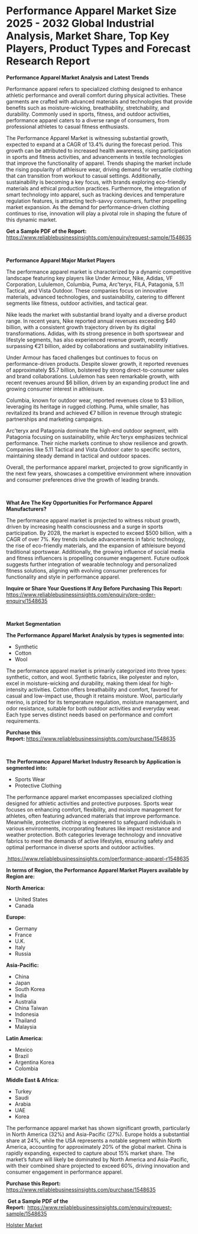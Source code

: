 <p><h1>Performance Apparel Market Size 2025 - 2032 Global Industrial Analysis, Market Share, Top Key Players, Product Types and Forecast Research Report</h1></p><p><strong>Performance Apparel Market Analysis and Latest Trends</strong></p>
<p><p>Performance apparel refers to specialized clothing designed to enhance athletic performance and overall comfort during physical activities. These garments are crafted with advanced materials and technologies that provide benefits such as moisture-wicking, breathability, stretchability, and durability. Commonly used in sports, fitness, and outdoor activities, performance apparel caters to a diverse range of consumers, from professional athletes to casual fitness enthusiasts.</p><p>The Performance Apparel Market is witnessing substantial growth, expected to expand at a CAGR of 13.4% during the forecast period. This growth can be attributed to increased health awareness, rising participation in sports and fitness activities, and advancements in textile technologies that improve the functionality of apparel. Trends shaping the market include the rising popularity of athleisure wear, driving demand for versatile clothing that can transition from workout to casual settings. Additionally, sustainability is becoming a key focus, with brands exploring eco-friendly materials and ethical production practices. Furthermore, the integration of smart technology into apparel, such as tracking devices and temperature regulation features, is attracting tech-savvy consumers, further propelling market expansion. As the demand for performance-driven clothing continues to rise, innovation will play a pivotal role in shaping the future of this dynamic market.</p></p>
<p><strong>Get a Sample PDF of the Report:&nbsp;</strong> <a href="https://www.reliablebusinessinsights.com/enquiry/request-sample/1548635?utm_campaign=3107&utm_medium=2&utm_source=Github&utm_content=ia&utm_term=05042025&utm_id=performance-apparel">https://www.reliablebusinessinsights.com/enquiry/request-sample/1548635</a></p>
<p>&nbsp;</p>
<p><strong>Performance Apparel Major Market Players</strong></p>
<p><p>The performance apparel market is characterized by a dynamic competitive landscape featuring key players like Under Armour, Nike, Adidas, VF Corporation, Lululemon, Columbia, Puma, Arc'teryx, FILA, Patagonia, 5.11 Tactical, and Vista Outdoor. These companies focus on innovative materials, advanced technologies, and sustainability, catering to different segments like fitness, outdoor activities, and tactical gear.</p><p>Nike leads the market with substantial brand loyalty and a diverse product range. In recent years, Nike reported annual revenues exceeding $40 billion, with a consistent growth trajectory driven by its digital transformations. Adidas, with its strong presence in both sportswear and lifestyle segments, has also experienced revenue growth, recently surpassing €21 billion, aided by collaborations and sustainability initiatives.</p><p>Under Armour has faced challenges but continues to focus on performance-driven products. Despite slower growth, it reported revenues of approximately $5.7 billion, bolstered by strong direct-to-consumer sales and brand collaborations. Lululemon has seen remarkable growth, with recent revenues around $6 billion, driven by an expanding product line and growing consumer interest in athleisure.</p><p>Columbia, known for outdoor wear, reported revenues close to $3 billion, leveraging its heritage in rugged clothing. Puma, while smaller, has revitalized its brand and achieved €7 billion in revenue through strategic partnerships and marketing campaigns.</p><p>Arc'teryx and Patagonia dominate the high-end outdoor segment, with Patagonia focusing on sustainability, while Arc'teryx emphasizes technical performance. Their niche markets continue to show resilience and growth. Companies like 5.11 Tactical and Vista Outdoor cater to specific sectors, maintaining steady demand in tactical and outdoor spaces.</p><p>Overall, the performance apparel market, projected to grow significantly in the next few years, showcases a competitive environment where innovation and consumer preferences drive the growth of leading brands.</p></p>
<p>&nbsp;</p>
<p><strong>What Are The Key Opportunities For Performance Apparel Manufacturers?</strong></p>
<p><p>The performance apparel market is projected to witness robust growth, driven by increasing health consciousness and a surge in sports participation. By 2028, the market is expected to exceed $500 billion, with a CAGR of over 7%. Key trends include advancements in fabric technology, the rise of eco-friendly materials, and the expansion of athleisure beyond traditional sportswear. Additionally, the growing influence of social media and fitness influencers is propelling consumer engagement. Future outlook suggests further integration of wearable technology and personalized fitness solutions, aligning with evolving consumer preferences for functionality and style in performance apparel.</p></p>
<p><strong>Inquire or Share Your Questions If Any Before Purchasing This Report:</strong> <a href="https://www.reliablebusinessinsights.com/enquiry/pre-order-enquiry/1548635?utm_campaign=3107&utm_medium=2&utm_source=Github&utm_content=ia&utm_term=05042025&utm_id=performance-apparel">https://www.reliablebusinessinsights.com/enquiry/pre-order-enquiry/1548635</a></p>
<p>&nbsp;</p>
<p><strong>Market Segmentation</strong></p>
<p><strong>The Performance Apparel Market Analysis by types is segmented into:</strong></p>
<p><ul><li>Synthetic</li><li>Cotton</li><li>Wool</li></ul></p>
<p><p>The performance apparel market is primarily categorized into three types: synthetic, cotton, and wool. Synthetic fabrics, like polyester and nylon, excel in moisture-wicking and durability, making them ideal for high-intensity activities. Cotton offers breathability and comfort, favored for casual and low-impact use, though it retains moisture. Wool, particularly merino, is prized for its temperature regulation, moisture management, and odor resistance, suitable for both outdoor activities and everyday wear. Each type serves distinct needs based on performance and comfort requirements.</p></p>
<p><strong>Purchase this Report:&nbsp;</strong><a href="https://www.reliablebusinessinsights.com/purchase/1548635?utm_campaign=3107&utm_medium=2&utm_source=Github&utm_content=ia&utm_term=05042025&utm_id=performance-apparel">https://www.reliablebusinessinsights.com/purchase/1548635</a></p>
<p>&nbsp;</p>
<p><strong>The Performance Apparel Market Industry Research by Application is segmented into:</strong></p>
<p><ul><li>Sports Wear</li><li>Protective Clothing</li></ul></p>
<p><p>The performance apparel market encompasses specialized clothing designed for athletic activities and protective purposes. Sports wear focuses on enhancing comfort, flexibility, and moisture management for athletes, often featuring advanced materials that improve performance. Meanwhile, protective clothing is engineered to safeguard individuals in various environments, incorporating features like impact resistance and weather protection. Both categories leverage technology and innovative fabrics to meet the demands of active lifestyles, ensuring safety and optimal performance in diverse sports and outdoor activities.</p></p>
<p><a href="https://www.reliablebusinessinsights.com/performance-apparel-r1548635?utm_campaign=3107&utm_medium=2&utm_source=Github&utm_content=ia&utm_term=05042025&utm_id=performance-apparel">&nbsp;https://www.reliablebusinessinsights.com/performance-apparel-r1548635</a></p>
<p><strong>In terms of Region, the Performance Apparel Market Players available by Region are:</strong></p>
<p>
    <p> <strong> North America: </strong>
        <ul>
            <li>United States</li>
            <li>Canada</li>
        </ul>
        </p> 
    <p> <strong> Europe: </strong>
        <ul>
            <li>Germany</li>
            <li>France</li>
            <li>U.K.</li>
            <li>Italy</li>
            <li>Russia</li>
        </ul>
        </p> 
    <p> <strong> Asia-Pacific: </strong>
        <ul>
            <li>China</li>
            <li>Japan</li>
            <li>South Korea</li>
            <li>India</li>
            <li>Australia</li>
            <li>China Taiwan</li>
            <li>Indonesia</li>
            <li>Thailand</li>
            <li>Malaysia</li>
        </ul>
        </p> 
    <p> <strong> Latin America: </strong>
        <ul>
            <li>Mexico</li>
            <li>Brazil</li>
            <li>Argentina Korea</li>
            <li>Colombia</li>
        </ul>
        </p> 
    <p> <strong> Middle East & Africa: </strong>
        <ul>
            <li>Turkey</li>
            <li>Saudi</li>
            <li>Arabia</li>
            <li>UAE</li>
            <li>Korea</li>
        </ul>
    </p>
    </p>
<p><p>The performance apparel market has shown significant growth, particularly in North America (32%) and Asia-Pacific (27%). Europe holds a substantial share at 24%, while the USA represents a notable segment within North America, accounting for approximately 20% of the global market. China is rapidly expanding, expected to capture about 15% market share. The market’s future will likely be dominated by North America and Asia-Pacific, with their combined share projected to exceed 60%, driving innovation and consumer engagement in performance apparel.</p></p>
<p><strong>Purchase this Report: </strong><a href="https://www.reliablebusinessinsights.com/purchase/1548635?utm_campaign=3107&utm_medium=2&utm_source=Github&utm_content=ia&utm_term=05042025&utm_id=performance-apparel">https://www.reliablebusinessinsights.com/purchase/1548635</a></p>
<p>&nbsp;<strong>Get a Sample PDF of the Report:&nbsp;&nbsp;</strong><a href="https://www.reliablebusinessinsights.com/enquiry/request-sample/1548635?utm_campaign=3107&utm_medium=2&utm_source=Github&utm_content=ia&utm_term=05042025&utm_id=performance-apparel">https://www.reliablebusinessinsights.com/enquiry/request-sample/1548635</a></p>
<p><strong></strong></p>
<p><p><a href="https://github.com/daphnyvashdi/Market-Research-Report-List-1/blob/main/holster-market.md?utm_campaign=3107&utm_medium=2&utm_source=Github&utm_content=ia&utm_term=05042025&utm_id=performance-apparel">Holster Market</a></p></p>